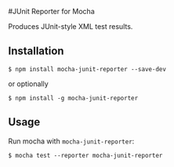 #JUnit Reporter for Mocha

Produces JUnit-style XML test results.

## Installation

```shell
$ npm install mocha-junit-reporter --save-dev
```

or optionally
```shell
$ npm install -g mocha-junit-reporter
```

## Usage
Run mocha with `mocha-junit-reporter`:

```shell
$ mocha test --reporter mocha-junit-reporter
```

